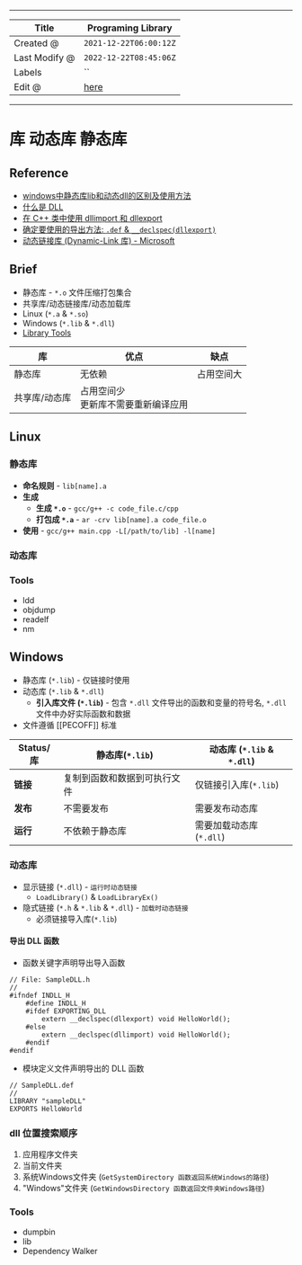 -----

| Title         | Programing Library                                  |
| ------------- | --------------------------------------------------- |
| Created @     | `2021-12-22T06:00:12Z`                              |
| Last Modify @ | `2022-12-22T08:45:06Z`                              |
| Labels        | \`\`                                                |
| Edit @        | [here](https://github.com/junxnone/xwiki/issues/10) |

-----

# 库 动态库 静态库

## Reference

  - [windows中静态库lib和动态dll的区别及使用方法](https://blog.csdn.net/dxzysk/article/details/66477147)
  - [什么是
    DLL](https://docs.microsoft.com/zh-cn/troubleshoot/windows-client/deployment/dynamic-link-library)
  - [在 C++ 类中使用 dllimport 和
    dllexport](https://docs.microsoft.com/zh-cn/cpp/cpp/using-dllimport-and-dllexport-in-cpp-classes?view=msvc-170)
  - [确定要使用的导出方法: `.def` &
    `__declspec(dllexport)`](https://docs.microsoft.com/zh-cn/cpp/build/determining-which-exporting-method-to-use?view=msvc-170)
  - [动态链接库 (Dynamic-Link 库) -
    Microsoft](https://docs.microsoft.com/zh-cn/windows/win32/dlls/dynamic-link-libraries)

## Brief

  - 静态库 - `*.o` 文件压缩打包集合
  - 共享库/动态链接库/动态加载库
  - Linux (`*.a` & `*.so`)
  - Windows (`*.lib` & `*.dll`)
  - [Library Tools](/Library_Tools)

| 库       | 优点                      | 缺点    |
| ------- | ----------------------- | ----- |
| 静态库     | 无依赖                     | 占用空间大 |
| 共享库/动态库 | 占用空间少 <br> 更新库不需要重新编译应用 |       |

## Linux

### 静态库

  - **命名规则** - `lib[name].a`
  - **生成**
      - **生成 `*.o`** - `gcc/g++ -c code_file.c/cpp`
      - **打包成 `*.a`** - `ar -crv lib[name].a code_file.o`
  - **使用** - `gcc/g++ main.cpp -L[/path/to/lib] -l[name]`

### 动态库

### Tools

  - ldd
  - objdump
  - readelf
  - nm

## Windows

  - 静态库 (`*.lib`) - 仅链接时使用
  - 动态库 (`*.lib` & `*.dll`)
      - **引入库文件 (`*.lib`)** - 包含 `*.dll` 文件导出的函数和变量的符号名, `*.dll`
        文件中办好实际函数和数据
  - 文件遵循 \[\[PECOFF\]\] 标准

| Status/库 | 静态库(`*.lib`)   | 动态库 (`*.lib` & `*.dll`) |
| -------- | -------------- | ----------------------- |
| **链接**   | 复制到函数和数据到可执行文件 | 仅链接引入库(`*.lib`)         |
| **发布**   | 不需要发布          | 需要发布动态库                 |
| **运行**   | 不依赖于静态库        | 需要加载动态库 (`*.dll`)       |

### 动态库

  - 显示链接 (`*.dll`) - `运行时动态链接`
      - `LoadLibrary()` & `LoadLibraryEx()`
  - 隐式链接 (`*.h` & `*.lib` & `*.dll`) - `加载时动态链接`
      - 必须链接导入库(`*.lib`)

#### 导出 DLL 函数

  - 函数关键字声明导出导入函数

<!-- end list -->

    // File: SampleDLL.h
    //
    #ifndef INDLL_H
        #define INDLL_H
        #ifdef EXPORTING_DLL
            extern __declspec(dllexport) void HelloWorld();
        #else
            extern __declspec(dllimport) void HelloWorld();
        #endif
    #endif

  - 模块定义文件声明导出的 DLL 函数

<!-- end list -->

    // SampleDLL.def
    //
    LIBRARY "sampleDLL"
    EXPORTS HelloWorld

### dll 位置搜索顺序

1.  应用程序文件夹
2.  当前文件夹
3.  系统Windows文件夹 (`GetSystemDirectory 函数返回系统Windows的路径`)
4.  "Windows"文件夹 (`GetWindowsDirectory 函数返回文件夹Windows路径`)

### Tools

  - dumpbin
  - lib
  - Dependency Walker
